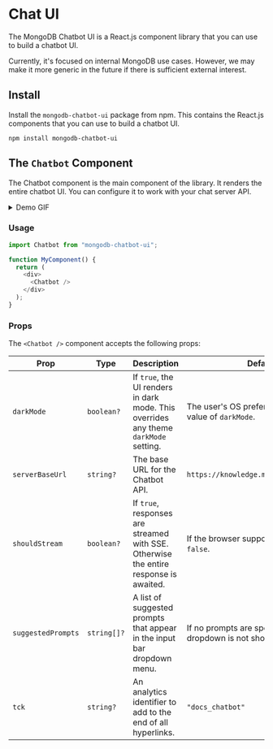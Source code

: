 # Chat UI

The MongoDB Chatbot UI is a React.js component library that you can use to build a chatbot UI.

Currently, it's focused on internal MongoDB use cases. However, we may make it more generic in the future if there is sufficient external interest.

## Install

Install the `mongodb-chatbot-ui` package from npm. This contains the React.js components that you can use to build a chatbot UI.

```shell
npm install mongodb-chatbot-ui
```

## The `Chatbot` Component

The Chatbot component is the main component of the library. It renders the entire chatbot UI.
You can configure it to work with your chat server API.

<details>

<summary> Demo GIF </summary>

![Chatbot UI Demo GIF](/img/ui-demo.gif)

</details>

### Usage

```ts
import Chatbot from "mongodb-chatbot-ui";

function MyComponent() {
  return (
    <div>
      <Chatbot />
    </div>
  );
}
```

### Props

The `<Chatbot />` component accepts the following props:

| Prop               | Type        | Description                                                                           | Default                                                 |
| ------------------ | ----------- | ------------------------------------------------------------------------------------- | ------------------------------------------------------- |
| `darkMode`         | `boolean?`  | If `true`, the UI renders in dark mode. This overrides any theme `darkMode` setting.  | The user's OS preference or theme value of `darkMode`.  |
| `serverBaseUrl`    | `string?`   | The base URL for the Chatbot API.                                                     | `https://knowledge.mongodb.com/api/v1`                  |
| `shouldStream`     | `boolean?`  | If `true`, responses are streamed with SSE. Otherwise the entire response is awaited. | If the browser supports SSE, `true`, else `false`.      |
| `suggestedPrompts` | `string[]?` | A list of suggested prompts that appear in the input bar dropdown menu.               | If no prompts are specified, the dropdown is not shown. |
| `tck`              | `string?`   | An analytics identifier to add to the end of all hyperlinks.                          | `"docs_chatbot"`                                        |
